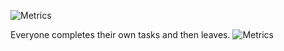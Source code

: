 
![Metrics](https://metrics.lecoq.io/tolgakaratas)



Everyone completes their own tasks and then leaves.
![Metrics](https://github.com/tolgakaratas/tolgakaratas/blob/main/github-metrics.svg) 
